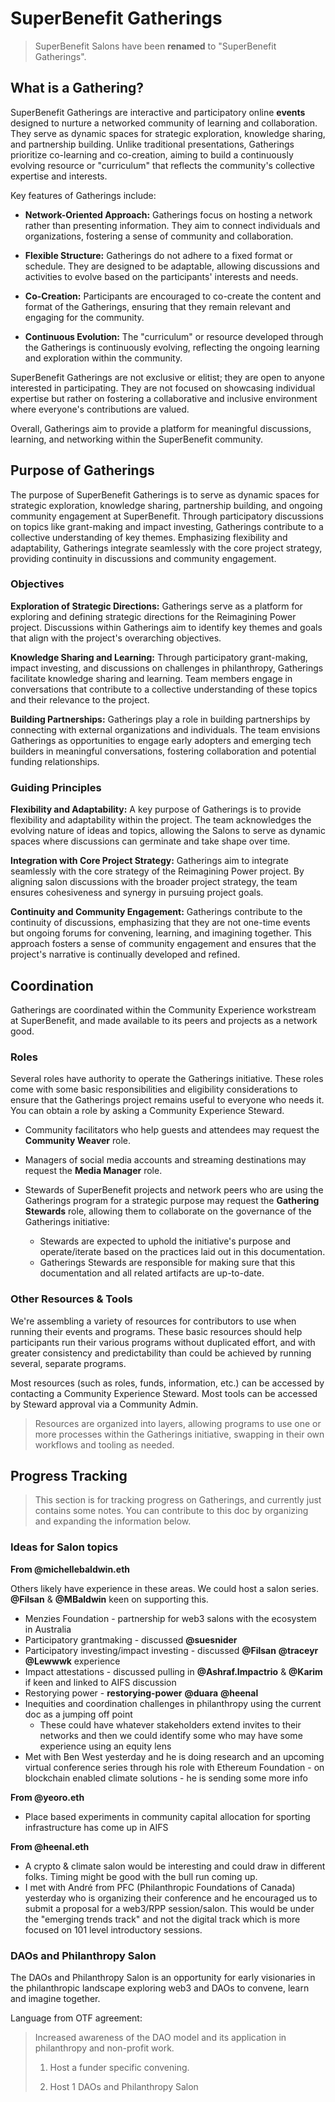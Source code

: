 # SuperBenefit Gatherings

> SuperBenefit Salons have been **renamed** to "SuperBenefit Gatherings".

## What is a Gathering?

SuperBenefit Gatherings are interactive and participatory online **events** designed to nurture a networked community of learning and collaboration. They serve as dynamic spaces for strategic exploration, knowledge sharing, and partnership building. Unlike traditional presentations, Gatherings prioritize co-learning and co-creation, aiming to build a continuously evolving resource or "curriculum" that reflects the community's collective expertise and interests.

Key features of Gatherings include:

- **Network-Oriented Approach:** Gatherings focus on hosting a network rather than presenting information. They aim to connect individuals and organizations, fostering a sense of community and collaboration. 

- **Flexible Structure:** Gatherings do not adhere to a fixed format or schedule. They are designed to be adaptable, allowing discussions and activities to evolve based on the participants' interests and needs. 

- **Co-Creation:** Participants are encouraged to co-create the content and format of the Gatherings, ensuring that they remain relevant and engaging for the community.

- **Continuous Evolution:** The "curriculum" or resource developed through the Gatherings is continuously evolving, reflecting the ongoing learning and exploration within the community.

SuperBenefit Gatherings are not exclusive or elitist; they are open to anyone interested in participating. They are not focused on showcasing individual expertise but rather on fostering a collaborative and inclusive environment where everyone's contributions are valued.

Overall, Gatherings aim to provide a platform for meaningful discussions, learning, and networking within the SuperBenefit community.

## Purpose of Gatherings

The purpose of SuperBenefit Gatherings is to serve as dynamic spaces for strategic exploration, knowledge sharing, partnership building, and ongoing community engagement at SuperBenefit. Through participatory discussions on topics like grant-making and impact investing, Gatherings contribute to a collective understanding of key themes. Emphasizing flexibility and adaptability, Gatherings integrate seamlessly with the core project strategy, providing continuity in discussions and community engagement.

### Objectives

**Exploration of Strategic Directions:** Gatherings serve as a platform for exploring and defining strategic directions for the Reimagining Power project. Discussions within Gatherings aim to identify key themes and goals that align with the project's overarching objectives.

**Knowledge Sharing and Learning:** Through participatory grant-making, impact investing, and discussions on challenges in philanthropy, Gatherings facilitate knowledge sharing and learning. Team members engage in conversations that contribute to a collective understanding of these topics and their relevance to the project.

**Building Partnerships:** Gatherings play a role in building partnerships by connecting with external organizations and individuals. The team envisions Gatherings as opportunities to engage early adopters and emerging tech builders in meaningful conversations, fostering collaboration and potential funding relationships.

### Guiding Principles

**Flexibility and Adaptability:** A key purpose of Gatherings is to provide flexibility and adaptability within the project. The team acknowledges the evolving nature of ideas and topics, allowing the Salons to serve as dynamic spaces where discussions can germinate and take shape over time.

**Integration with Core Project Strategy:** Gatherings aim to integrate seamlessly with the core strategy of the Reimagining Power project. By aligning salon discussions with the broader project strategy, the team ensures cohesiveness and synergy in pursuing project goals.

**Continuity and Community Engagement:** Gatherings contribute to the continuity of discussions, emphasizing that they are not one-time events but ongoing forums for convening, learning, and imagining together. This approach fosters a sense of community engagement and ensures that the project's narrative is continually developed and refined.

## Coordination

Gatherings are coordinated within the Community Experience workstream at SuperBenefit, and made available to its peers and projects as a network good.

### Roles

Several roles have authority to operate the Gatherings initiative. These roles come with some basic responsibilities and eligibility considerations to ensure that the Gatherings project remains useful to everyone who needs it. You can obtain a role by asking a Community Experience Steward.

- Community facilitators who help guests and attendees may request the **Community Weaver** role.

- Managers of social media accounts and streaming destinations may request the **Media Manager** role.

- Stewards of SuperBenefit projects and network peers who are using the Gatherings program for a strategic purpose may request the **Gathering Stewards** role, allowing them to collaborate on the governance of the Gatherings initiative:
  - Stewards are expected to uphold the initiative's purpose and operate/iterate based on the practices laid out in this documentation.
  - Gatherings Stewards are responsible for making sure that this documentation and all related artifacts are up-to-date.

### Other Resources & Tools

We're assembling a variety of resources for contributors to use when running their events and programs. These basic resources should help participants run their various programs without duplicated effort, and with greater consistency and predictability than could be achieved by running several, separate programs.

Most resources (such as roles, funds, information, etc.) can be accessed by contacting a Community Experience Steward. Most tools can be accessed by Steward approval via a Community Admin.

> Resources are organized into layers, allowing programs to use one or more processes within the Gatherings initiative, swapping in their own workflows and tooling as needed.

## Progress Tracking

> This section is for tracking progress on Gatherings, and currently just contains some notes. You can contribute to this doc by organizing and expanding the information below.

### Ideas for Salon topics

**From @michellebaldwin.eth**

Others likely have experience in these areas. We could host a salon series. **@Filsan** & **@MBaldwin** keen on supporting this.

- Menzies Foundation - partnership for web3 salons with the ecosystem in Australia 
- Participatory grantmaking - discussed **@suesnider** 
- Participatory investing/impact investing - discussed **@Filsan** **@traceyr** **@Lewwwk** experience 
- Impact attestations - discussed pulling in **@Ashraf.Impactrio** & **@Karim** if keen and linked to AIFS discussion 
- Restorying power - **⁠restorying-power** **@duara** **@heenal** 
- Inequities and coordination challenges in philanthropy using the current doc as a jumping off point
  - These could have whatever stakeholders extend invites to their networks and then we could identify some who may have some experience using an equity lens
- Met with Ben West yesterday and he is doing research and an upcoming virtual conference series through his role with Ethereum Foundation - on blockchain enabled climate solutions - he is sending some more info 

**From @yeoro.eth**

- Place based experiments in community capital allocation for sporting infrastructure has come up in AIFS

**From @heenal.eth**

- A crypto & climate salon would be interesting and could draw in different folks. Timing might be good with the bull run coming up.
- I met with André from PFC (Philanthropic Foundations of Canada) yesterday who is organizing their conference and he encouraged us to submit a proposal for a web3/RPP session/salon. This would be under the "emerging trends track" and not the digital track which is more focused on 101 level introductory sessions.

### DAOs and Philanthropy Salon

The DAOs and Philanthropy Salon is an opportunity for early visionaries in the philanthropic landscape exploring web3 and DAOs to convene, learn and imagine together.

Language from OTF agreement:

> Increased awareness of the DAO model and its application in philanthropy and non-profit work.
>
> 1. Host a funder specific convening.
>
> 2. Host 1 DAOs and Philanthropy Salon
